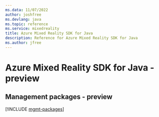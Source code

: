 ```yaml
---
ms.data: 11/07/2022
author: joshfree
ms.devlang: java
ms.topic: reference
ms.service: mixedreality
title: Azure Mixed Reality SDK for Java
description: Reference for Azure Mixed Reality SDK for Java
ms.author: jfree
---
```

# Azure Mixed Reality SDK for Java - preview

## Management packages - preview
[!INCLUDE [mgmt-packages](mixed-reality-mgmt-index.md)]